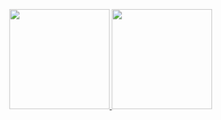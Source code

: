 <div>
  <a href="https://github.com/arthurst-dot">
  <img height="180em" src="https://github-readme-stats.vercel.app/api?username=arthurst-dot&showshow_icons=true&theme=dark&include_all_commits=true&count_private=true"/>
  <img height="180em" src="https://github-readme-stats.vercel.app/api/top-langs/?username=arthurst-dot&layout=compact&langs_count=16&theme=dark"/>
</div>
